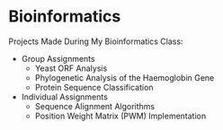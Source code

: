 # Bioinformatics
Projects Made During My Bioinformatics Class:
- Group Assignments
  - Yeast ORF Analysis
  - Phylogenetic Analysis of the Haemoglobin Gene
  - Protein Sequence Classification
- Individual Assignments
  - Sequence Alignment Algorithms
  - Position Weight Matrix (PWM) Implementation 
